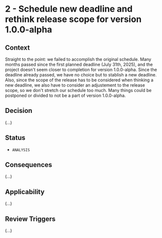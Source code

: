 2 - Schedule new deadline and rethink release scope for version 1.0.0-alpha 
===========================================================================

## Context
Straight to the point: we failed to accomplish the original schedule. Many months passed since the first planned deadline (July 31th, 2025), and the project doesn't seem closer to completion for version 1.0.0-alpha. Since the deadline already passed, we have no choice but to stablish a new deadline. Also, since the scope of the release has to be considered when thinking a new deadline, we also have to consider an adjustement to the release scope, so we don't stretch our schedule too much. Many things could be postponed or divided to not be a part of version 1.0.0-alpha.

## Decision
(...)

## Status
* `ANALYSIS`

## Consequences
(...)

## Applicability
(...)

## Review Triggers
(...)
